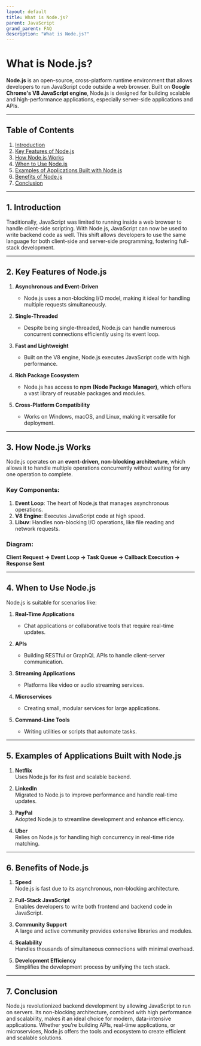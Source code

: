 ```yaml
---
layout: default
title: What is Node.js?
parent: JavaScript
grand_parent: FAQ
description: "What is Node.js?"
---
```


# What is Node.js?

**Node.js** is an open-source, cross-platform runtime environment that allows developers to run JavaScript code outside a web browser. Built on **Google Chrome's V8 JavaScript engine**, Node.js is designed for building scalable and high-performance applications, especially server-side applications and APIs.

---

## Table of Contents
1. [Introduction](#introduction)
2. [Key Features of Node.js](#key-features-of-nodejs)
3. [How Node.js Works](#how-nodejs-works)
4. [When to Use Node.js](#when-to-use-nodejs)
5. [Examples of Applications Built with Node.js](#examples-of-applications-built-with-nodejs)
6. [Benefits of Node.js](#benefits-of-nodejs)
7. [Conclusion](#conclusion)

---

## 1. Introduction

Traditionally, JavaScript was limited to running inside a web browser to handle client-side scripting. With Node.js, JavaScript can now be used to write backend code as well. This shift allows developers to use the same language for both client-side and server-side programming, fostering full-stack development.

---

## 2. Key Features of Node.js

1. **Asynchronous and Event-Driven**
    - Node.js uses a non-blocking I/O model, making it ideal for handling multiple requests simultaneously.

2. **Single-Threaded**
    - Despite being single-threaded, Node.js can handle numerous concurrent connections efficiently using its event loop.

3. **Fast and Lightweight**
    - Built on the V8 engine, Node.js executes JavaScript code with high performance.

4. **Rich Package Ecosystem**
    - Node.js has access to **npm (Node Package Manager)**, which offers a vast library of reusable packages and modules.

5. **Cross-Platform Compatibility**
    - Works on Windows, macOS, and Linux, making it versatile for deployment.

---

## 3. How Node.js Works

Node.js operates on an **event-driven, non-blocking architecture**, which allows it to handle multiple operations concurrently without waiting for any one operation to complete.

### Key Components:
1. **Event Loop**: The heart of Node.js that manages asynchronous operations.
2. **V8 Engine**: Executes JavaScript code at high speed.
3. **Libuv**: Handles non-blocking I/O operations, like file reading and network requests.

### Diagram:
**Client Request → Event Loop → Task Queue → Callback Execution → Response Sent**

---

## 4. When to Use Node.js

Node.js is suitable for scenarios like:
1. **Real-Time Applications**
    - Chat applications or collaborative tools that require real-time updates.

2. **APIs**
    - Building RESTful or GraphQL APIs to handle client-server communication.

3. **Streaming Applications**
    - Platforms like video or audio streaming services.

4. **Microservices**
    - Creating small, modular services for large applications.

5. **Command-Line Tools**
    - Writing utilities or scripts that automate tasks.

---

## 5. Examples of Applications Built with Node.js

1. **Netflix**  
   Uses Node.js for its fast and scalable backend.

2. **LinkedIn**  
   Migrated to Node.js to improve performance and handle real-time updates.

3. **PayPal**  
   Adopted Node.js to streamline development and enhance efficiency.

4. **Uber**  
   Relies on Node.js for handling high concurrency in real-time ride matching.

---

## 6. Benefits of Node.js

1. **Speed**  
   Node.js is fast due to its asynchronous, non-blocking architecture.

2. **Full-Stack JavaScript**  
   Enables developers to write both frontend and backend code in JavaScript.

3. **Community Support**  
   A large and active community provides extensive libraries and modules.

4. **Scalability**  
   Handles thousands of simultaneous connections with minimal overhead.

5. **Development Efficiency**  
   Simplifies the development process by unifying the tech stack.

---

## 7. Conclusion

Node.js revolutionized backend development by allowing JavaScript to run on servers. Its non-blocking architecture, combined with high performance and scalability, makes it an ideal choice for modern, data-intensive applications. Whether you’re building APIs, real-time applications, or microservices, Node.js offers the tools and ecosystem to create efficient and scalable solutions.  
